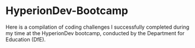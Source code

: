 # HyperionDev-Bootcamp
Here is a compilation of coding challenges I successfully completed during my time at the HyperionDev bootcamp, conducted by the Department for Education (DfE).
